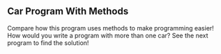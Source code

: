 ## Car Program With Methods
Compare how this program uses methods to make programming easier! How would you write a program with more than one car?
See the next program to find the solution!
